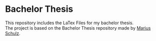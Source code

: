 # Bachelor Thesis 
This repository includes the LaTex Files for my bachelor thesis.<br/>
The project is based on the Bachelor Thesis repository made by [Marius Schulz](https://github.com/mariusschulz).
